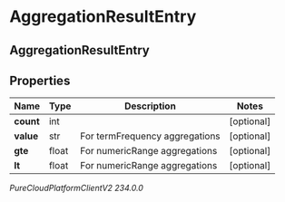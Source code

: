# AggregationResultEntry

## AggregationResultEntry

## Properties

|Name | Type | Description | Notes|
|------------ | ------------- | ------------- | -------------|
| **count** | int |  | [optional] |
| **value** | str | For termFrequency aggregations | [optional] |
| **gte** | float | For numericRange aggregations | [optional] |
| **lt** | float | For numericRange aggregations | [optional] |



_PureCloudPlatformClientV2 234.0.0_
